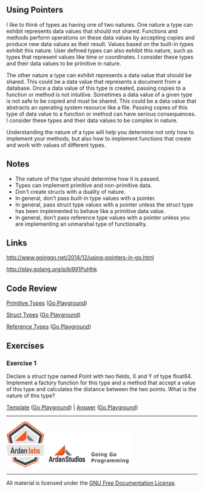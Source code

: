 ## Using Pointers

I like to think of types as having one of two natures. One nature a type can exhibit represents data values that should not shared. Functions and methods perform operations on these data values by accepting copies and produce new data values as their result. Values based on the built-in types exhibit this nature. User defined types can also exhibit this nature, such as types that represent values like time or coordinates. I consider these types and their data values to be primitive in nature.

The other nature a type can exhibit represents a data value that should be shared. This could be a data value that represents a document from a database. Once a data value of this type is created, passing copies to a function or method is not intuitive. Sometimes a data value of a given type is not safe to be copied and must be shared. This could be a data value that abstracts an operating system resource like a file. Passing copies of this type of data   value to a function or method can have serious consequences. I consider these types and their data values to be complex in nature.

Understanding the nature of a type will help you determine not only how to implement your methods, but also how to implement functions that create and work with values of different types.

## Notes

* The nature of the type should determine how it is passed.
* Types can implement primitive and non-primitive data.
* Don't create structs with a duality of nature.
* In general, don’t pass built-in type values with a pointer.
* In general, pass struct type values with a pointer unless the struct type has been implemented to behave like a primitive data value.
* In general, don’t pass reference type values with a pointer unless you are implementing an unmarshal type of functionality.

## Links

http://www.goinggo.net/2014/12/using-pointers-in-go.html

http://play.golang.org/p/ki991PuHhk

## Code Review

[Primitive Types](example1/example1.go) ([Go Playground](https://play.golang.org/p/H5HRoElN6q))

[Struct Types](example2/example2.go) ([Go Playground](https://play.golang.org/p/xD6PCx--GG))

[Reference Types](example3/example3.go) ([Go Playground](https://play.golang.org/p/E-Bb5cRuyz))

## Exercises

### Exercise 1

Declare a struct type named Point with two fields, X and Y of type float64. Implement a factory function for this type and a method
that accept a value of this type and calculates the distance between the two points. What is the nature of this type?

[Template](exercises/template1/template1.go) ([Go Playground](https://play.golang.org/p/9_MSdcdlNQ)) | 
[Answer](exercises/exercise1/exercise1.go) ([Go Playground](https://play.golang.org/p/5KL4HipSJ-))

___
[![Ardan Labs](../00-slides/images/ggt_logo.png)](http://www.ardanlabs.com)
[![Ardan Studios](../00-slides/images/ardan_logo.png)](http://www.ardanstudios.com)
[![GoingGo Blog](../00-slides/images/ggb_logo.png)](http://www.goinggo.net)
___
All material is licensed under the [GNU Free Documentation License](https://github.com/ArdanStudios/gotraining/blob/master/LICENSE).

